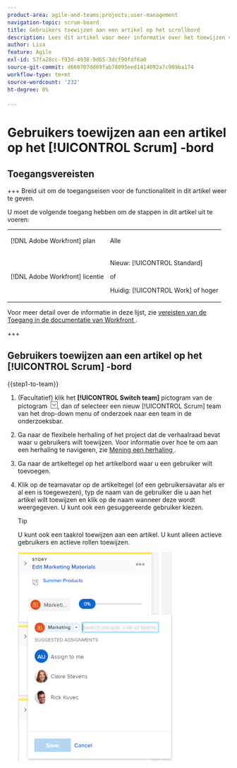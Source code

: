 ```yaml
---
product-area: agile-and-teams;projects;user-management
navigation-topic: scrum-board
title: Gebruikers toewijzen aan een artikel op het scrollbord
description: Lees dit artikel voor meer informatie over het toewijzen van gebruikers aan een artikel op het scherm.
author: Lisa
feature: Agile
exl-id: 57fa28cc-f93d-4938-9d65-3dcf90fdf6a0
source-git-commit: d660707dd69fab78095eed1414092a7c909ba174
workflow-type: tm+mt
source-wordcount: '232'
ht-degree: 0%

---
```


# Gebruikers toewijzen aan een artikel op het [!UICONTROL Scrum] -bord

## Toegangsvereisten

+++ Breid uit om de toegangseisen voor de functionaliteit in dit artikel weer te geven.

U moet de volgende toegang hebben om de stappen in dit artikel uit te voeren:

<table style="table-layout:auto"> 
 <tbody> 
  <tr> 
   <td role="rowheader">[!DNL Adobe Workfront] plan</td> 
   <td> <p>Alle</p> </td> 
  </tr> 
  <tr> 
   <td role="rowheader">[!DNL Adobe Workfront] licentie</td> 
   <td> <p>Nieuw: [!UICONTROL Standard]</p> 
   of
   <p>Huidig: [!UICONTROL Work] of hoger</p> </td> 
  </tr>
 </tbody> 
</table>

Voor meer detail over de informatie in deze lijst, zie [ vereisten van de Toegang in de documentatie van Workfront ](/help/quicksilver/administration-and-setup/add-users/access-levels-and-object-permissions/access-level-requirements-in-documentation.md).

+++

## Gebruikers toewijzen aan een artikel op het [!UICONTROL Scrum] -bord

{{step1-to-team}}

1. (Facultatief) klik het **[!UICONTROL Switch team]** pictogram van de pictogram ![ Schakelaar teampictogram ](assets/switch-team-icon.png), dan of selecteer een nieuw [!UICONTROL Scrum] team van het drop-down menu of onderzoek naar een team in de onderzoeksbar.

1. Ga naar de flexibele herhaling of het project dat de verhaalraad bevat waar u gebruikers wilt toewijzen. Voor informatie over hoe te om aan een herhaling te navigeren, zie [ Mening een herhaling ](../../../agile/use-scrum-in-an-agile-team/iterations/view-iteration.md).
1. Ga naar de artikeltegel op het artikelbord waar u een gebruiker wilt toevoegen.
1. Klik op de teamavatar op de artikeltegel (of een gebruikersavatar als er al een is toegewezen), typ de naam van de gebruiker die u aan het artikel wilt toewijzen en klik op de naam wanneer deze wordt weergegeven. U kunt ook een gesuggereerde gebruiker kiezen.

   >[!TIP]
   >
   >U kunt ook een taakrol toewijzen aan een artikel. U kunt alleen actieve gebruikers en actieve rollen toewijzen.

   ![ voeg taak aan verhaalkaart toe ](assets/addassignmenttostorycard-350x472.png)
